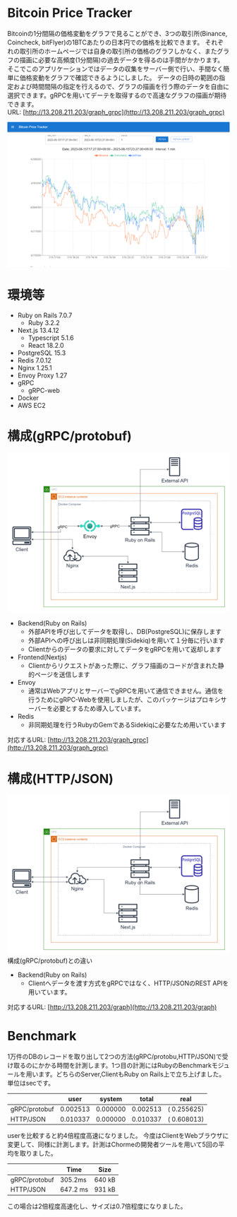 # Bitcoin Price Tracker
Bitcoinの1分間隔の価格変動をグラフで見ることができ、3つの取引所(Binance, Coincheck, bitFlyer)の1BTCあたりの日本円での価格を比較できます。
それぞれの取引所のホームページでは自身の取引所の価格のグラフしかなく、またグラフの描画に必要な高頻度(1分間隔)の過去データを得るのは手間がかかります。そこでこのアプリケーションではデータの収集をサーバー側で行い、手間なく簡単に価格変動をグラフで確認できるようにしました。
データの日時の範囲の指定および時間間隔の指定を行えるので、グラフの描画を行う際のデータを自由に選択できます。gRPCを用いてデーテを取得するので高速なグラフの描画が期待できます。<br>
URL: [http://13.208.211.203/graph_grpc](http://13.208.211.203/graph_grpc)

![Bitcoin price trackerの例](README_src/Bitcoin_price_tracker.png)

# 環境等


- Ruby on Rails 7.0.7
  - Ruby 3.2.2
- Next.js 13.4.12
  - Typescript 5.1.6
  - React 18.2.0
- PostgreSQL 15.3
- Redis 7.0.12
- Nginx 1.25.1
- Envoy Proxy 1.27
- gRPC
  - gRPC-web
- Docker
- AWS EC2

# 構成(gRPC/protobuf)
![大まかな図grpc](README_src/rought_sketch_grpc.png)
- Backend(Ruby on Rails)
  - 外部APIを呼び出してデータを取得し、DB(PostgreSQL)に保存します
  - 外部APIへの呼び出しは非同期処理(Sidekiq)を用いて１分毎に行います
  - Clientからのデータの要求に対してデータをgRPCを用いて返却します
- Frontend(Nextjs)
  - Clientからリクエストがあった際に、グラフ描画のコードが含まれた静的ページを送信します
- Envoy
  - 通常はWebアプリとサーバーでgRPCを用いて通信できません。通信を行うためにgRPC-Webを使用しましたが、このパッケージはプロキシサーバーを必要とするため導入しています。
- Redis
  - 非同期処理を行うRubyのGemであるSidekiqに必要なため用いています

対応するURL: [http://13.208.211.203/graph_grpc](http://13.208.211.203/graph_grpc)

# 構成(HTTP/JSON)

![大まかな図](README_src/rought_sketch_json.png)
構成(gRPC/protobuf)との違い
- Backend(Ruby on Rails)
  - Clientへデータを渡す方式をgRPCではなく、HTTP/JSONのREST APIを用いています。

対応するURL: [http://13.208.211.203/graph](http://13.208.211.203/graph)





# Benchmark

1万件のDBのレコードを取り出して2つの方法(gRPC/protobu,HTTP/JSON)で受け取るのにかかる時間を計測します。1つ目の計測にはRubyのBenchmarkモジュールを用います。どちらのServer,ClientもRuby on Rails上で立ち上げました。単位はsecです。

|               | user     | system   | total    | real         |
| ------------- | -------- | -------- | -------- | ------------ |
| gRPC/protobuf | 0.002513 | 0.000000 | 0.002513 | (  0.255625) |
| HTTP/JSON     | 0.010337 | 0.000000 | 0.010337 | (  0.608013) |

userを比較すると約4倍程度高速になりました。
今度はClientをWebブラウザに変更して、同様に計測します。計測はChormeの開発者ツールを用いて5回の平均を取りました。

|               | Time     | Size   |
| ------------- | -------- | ------ |
| gRPC/protobuf | 305.2ms  | 640 kB |
| HTTP/JSON     | 647.2 ms | 931 kB |

この場合は2倍程度高速化し、サイズは0.7倍程度になりました。